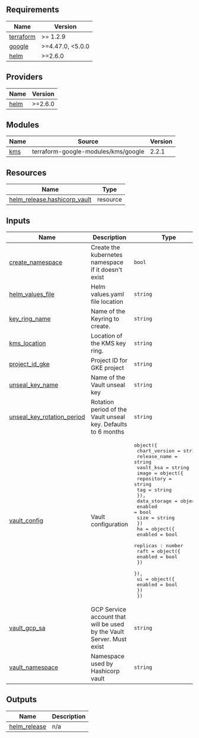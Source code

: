 <!-- BEGIN_TF_DOCS -->
## Requirements

| Name | Version |
|------|---------|
| <a name="requirement_terraform"></a> [terraform](#requirement\_terraform) | >= 1.2.9 |
| <a name="requirement_google"></a> [google](#requirement\_google) | >=4.47.0, <5.0.0 |
| <a name="requirement_helm"></a> [helm](#requirement\_helm) | >=2.6.0 |

## Providers

| Name | Version |
|------|---------|
| <a name="provider_helm"></a> [helm](#provider\_helm) | >=2.6.0 |

## Modules

| Name | Source | Version |
|------|--------|---------|
| <a name="module_kms"></a> [kms](#module\_kms) | terraform-google-modules/kms/google | 2.2.1 |

## Resources

| Name | Type |
|------|------|
| [helm_release.hashicorp_vault](https://registry.terraform.io/providers/hashicorp/helm/latest/docs/resources/release) | resource |

## Inputs

| Name | Description | Type | Default | Required |
|------|-------------|------|---------|:--------:|
| <a name="input_create_namespace"></a> [create\_namespace](#input\_create\_namespace) | Create the kubernetes namespace if it doesn't exist | `bool` | `false` | no |
| <a name="input_helm_values_file"></a> [helm\_values\_file](#input\_helm\_values\_file) | Helm values.yaml file location | `string` | n/a | yes |
| <a name="input_key_ring_name"></a> [key\_ring\_name](#input\_key\_ring\_name) | Name of the Keyring to create. | `string` | n/a | yes |
| <a name="input_kms_location"></a> [kms\_location](#input\_kms\_location) | Location of the KMS key ring. | `string` | n/a | yes |
| <a name="input_project_id_gke"></a> [project\_id\_gke](#input\_project\_id\_gke) | Project ID for GKE project | `string` | n/a | yes |
| <a name="input_unseal_key_name"></a> [unseal\_key\_name](#input\_unseal\_key\_name) | Name of the Vault unseal key | `string` | n/a | yes |
| <a name="input_unseal_key_rotation_period"></a> [unseal\_key\_rotation\_period](#input\_unseal\_key\_rotation\_period) | Rotation period of the Vault unseal key. Defaults to 6 months | `string` | n/a | yes |
| <a name="input_vault_config"></a> [vault\_config](#input\_vault\_config) | Vault configuration | <pre>object({<br>    chart_version = string<br>    release_name  = string<br>    vault_ksa     = string<br>    image = object({<br>      repository = string<br>      tag        = string<br>    }),<br>    data_storage = object({<br>      enabled = bool<br>      size    = string<br>    })<br>    ha = object({<br>      enabled = bool<br>      replicas : number<br>      raft = object({<br>        enabled = bool<br>      })<br>    }),<br>    ui = object({<br>      enabled = bool<br>    })<br>  })</pre> | n/a | yes |
| <a name="input_vault_gcp_sa"></a> [vault\_gcp\_sa](#input\_vault\_gcp\_sa) | GCP Service account that will be used by the Vault Server. Must exist | `string` | n/a | yes |
| <a name="input_vault_namespace"></a> [vault\_namespace](#input\_vault\_namespace) | Namespace used by Hashicorp vault | `string` | n/a | yes |

## Outputs

| Name | Description |
|------|-------------|
| <a name="output_helm_release"></a> [helm\_release](#output\_helm\_release) | n/a |
<!-- END_TF_DOCS -->